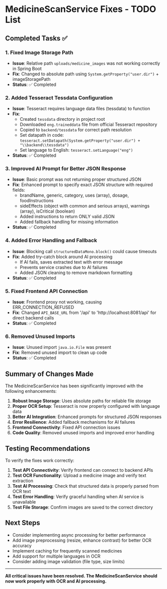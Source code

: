 # MedicineScanService Fixes - TODO List

## Completed Tasks ✅

### 1. Fixed Image Storage Path
- **Issue**: Relative path `uploads/medicine_images` was not working correctly in Spring Boot
- **Fix**: Changed to absolute path using `System.getProperty("user.dir")` + imageStoragePath
- **Status**: ✅ Completed

### 2. Added Tesseract Tessdata Configuration
- **Issue**: Tesseract requires language data files (tessdata) to function
- **Fix**: 
  - Created `tessdata` directory in project root
  - Downloaded `eng.traineddata` file from official Tesseract repository
  - Copied to `backend/tessdata` for correct path resolution
  - Set datapath in code: `tesseract.setDatapath(System.getProperty("user.dir") + "\\backend\\tessdata")`
  - Set language to English: `tesseract.setLanguage("eng")`
- **Status**: ✅ Completed

### 3. Improved AI Prompt for Better JSON Response
- **Issue**: Basic prompt was not returning proper structured JSON
- **Fix**: Enhanced prompt to specify exact JSON structure with required fields:
  - brandName, generic, category, uses (array), dosage, foodInstructions
  - sideEffects (object with common and serious arrays), warnings (array), isCritical (boolean)
  - Added instructions to return ONLY valid JSON
  - Added fallback handling for missing information
- **Status**: ✅ Completed

### 4. Added Error Handling and Fallback
- **Issue**: Blocking call `structuredDataMono.block()` could cause timeouts
- **Fix**: Added try-catch block around AI processing
  - If AI fails, saves extracted text with error message
  - Prevents service crashes due to AI failures
  - Added JSON cleaning to remove markdown formatting
- **Status**: ✅ Completed

### 5. Fixed Frontend API Connection
- **Issue**: Frontend proxy not working, causing ERR_CONNECTION_REFUSED
- **Fix**: Changed `API_BASE_URL` from '/api' to 'http://localhost:8081/api' for direct backend calls
- **Status**: ✅ Completed

### 6. Removed Unused Imports
- **Issue**: Unused import `java.io.File` was present
- **Fix**: Removed unused import to clean up code
- **Status**: ✅ Completed

## Summary of Changes Made

The MedicineScanService has been significantly improved with the following enhancements:

1. **Robust Image Storage**: Uses absolute paths for reliable file storage
2. **Proper OCR Setup**: Tesseract is now properly configured with language data
3. **Better AI Integration**: Enhanced prompts for structured JSON responses
4. **Error Resilience**: Added fallback mechanisms for AI failures
5. **Frontend Connectivity**: Fixed API connection issues
6. **Code Quality**: Removed unused imports and improved error handling

## Testing Recommendations

To verify the fixes work correctly:

1. **Test API Connectivity**: Verify frontend can connect to backend APIs
2. **Test OCR Functionality**: Upload a medicine image and verify text extraction
3. **Test AI Processing**: Check that structured data is properly parsed from OCR text
4. **Test Error Handling**: Verify graceful handling when AI service is unavailable
5. **Test File Storage**: Confirm images are saved to the correct directory

## Next Steps

- Consider implementing async processing for better performance
- Add image preprocessing (resize, enhance contrast) for better OCR accuracy
- Implement caching for frequently scanned medicines
- Add support for multiple languages in OCR
- Consider adding image validation (file type, size limits)

---

**All critical issues have been resolved. The MedicineScanService should now work properly with OCR and AI processing.**
